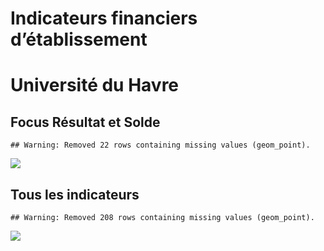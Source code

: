 Indicateurs financiers d’établissement
================

# Université du Havre

## Focus Résultat et Solde

    ## Warning: Removed 22 rows containing missing values (geom_point).

![](université_du_havre_files/figure-gfm/etab.focus-1.png)<!-- -->

## Tous les indicateurs

    ## Warning: Removed 208 rows containing missing values (geom_point).

![](université_du_havre_files/figure-gfm/etab-1.png)<!-- -->
